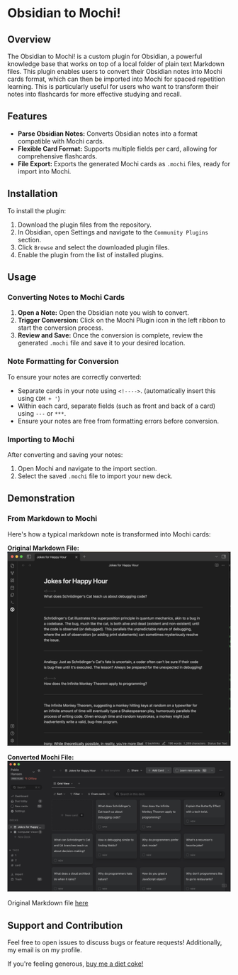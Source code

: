 
# Obsidian to Mochi!

## Overview

The Obsidian to Mochi! is a custom plugin for Obsidian, a powerful knowledge base that works on top of a local folder of plain text Markdown files. This plugin enables users to convert their Obsidian notes into Mochi cards format, which can then be imported into Mochi for spaced repetition learning. This is particularly useful for users who want to transform their notes into flashcards for more effective studying and recall.

## Features

- **Parse Obsidian Notes:** Converts Obsidian notes into a format compatible with Mochi cards.
- **Flexible Card Format:** Supports multiple fields per card, allowing for comprehensive flashcards.
- **File Export:** Exports the generated Mochi cards as `.mochi` files, ready for import into Mochi.

## Installation

To install the plugin:

1. Download the plugin files from the repository.
2. In Obsidian, open Settings and navigate to the `Community Plugins` section.
3.  Click `Browse` and select the downloaded plugin files.
4. Enable the plugin from the list of installed plugins.

## Usage

### Converting Notes to Mochi Cards

1. **Open a Note:** Open the Obsidian note you wish to convert.
2. **Trigger Conversion:** Click on the Mochi Plugin icon in the left ribbon to start the conversion process.
3. **Review and Save:** Once the conversion is complete, review the generated `.mochi` file and save it to your desired location.



### Note Formatting for Conversion

To ensure your notes are correctly converted:

- Separate cards in your note using `<!---->`. (automatically insert this using `CDM + '`)
- Within each card, separate fields (such as front and back of a card) using `---` or `***`.
- Ensure your notes are free from formatting errors before conversion.

### Importing to Mochi

After converting and saving your notes:

1. Open Mochi and navigate to the import section.
2. Select the saved `.mochi` file to import your new deck.

## Demonstration

### From Markdown to Mochi

Here's how a typical markdown note is transformed into Mochi cards:

**Original Markdown File:**
![Original Markdown File](./demo/obsidian.png)

**Converted Mochi File:**
![Converted Mochi File](./demo/mochi.png)

Original Markdown file [here](./demo/Jokes%20for%20Happy%20Hour.md)

## Support and Contribution

Feel free to open issues to discuss bugs or feature requests! Additionally, my email is on my profile.

If you're feeling generous, [buy me a diet coke!](https://www.buymeacoffee.com/pablohansen)


